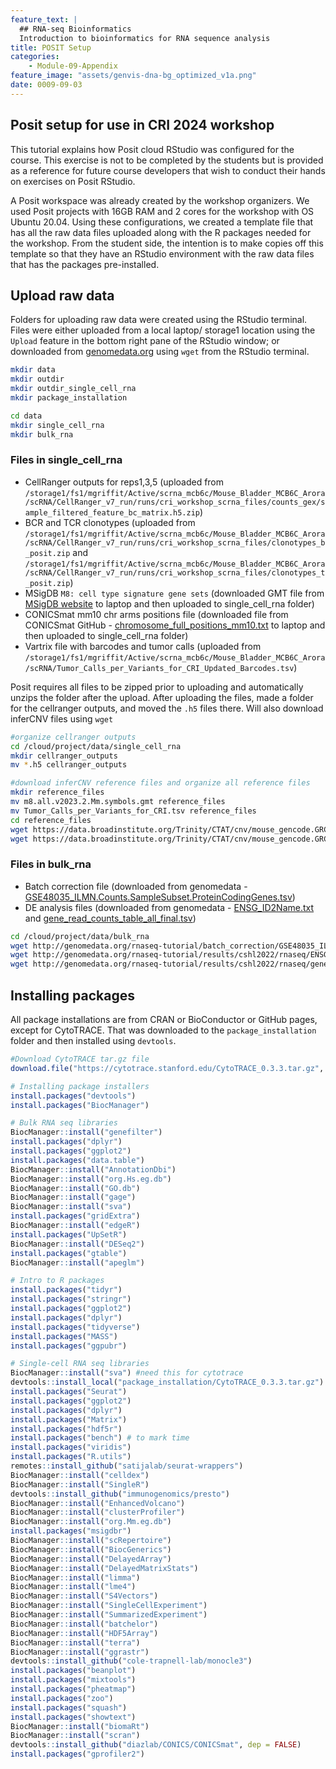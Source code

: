 ```yaml
---
feature_text: |
  ## RNA-seq Bioinformatics
  Introduction to bioinformatics for RNA sequence analysis
title: POSIT Setup
categories:
    - Module-09-Appendix
feature_image: "assets/genvis-dna-bg_optimized_v1a.png"
date: 0009-09-03
---
```


## Posit setup for use in CRI 2024 workshop

This tutorial explains how Posit cloud RStudio was configured for the course. This exercise is not to be completed by the students but is provided as a reference for future course developers that wish to conduct their hands on exercises on Posit RStudio.

A Posit workspace was already created by the workshop organizers. We used Posit projects with 16GB RAM and 2 cores for the workshop with OS Ubuntu 20.04. Using these configurations, we created a template file that has all the raw data files uploaded along with the R packages needed for the workshop. From the student side, the intention is to make copies off this template so that they have an RStudio environment with the raw data files that has the packages pre-installed.

## Upload raw data

Folders for uploading raw data were created using the RStudio terminal. Files were either uploaded from a local laptop/ storage1 location using the `Upload` feature in the bottom right pane of the RStudio window; or downloaded from [genomedata.org](http://genomedata.org) using `wget` from the RStudio terminal. 

```bash
mkdir data
mkdir outdir
mkdir outdir_single_cell_rna
mkdir package_installation

cd data
mkdir single_cell_rna
mkdir bulk_rna
```

### Files in single_cell_rna
- CellRanger outputs for reps1,3,5 (uploaded from `/storage1/fs1/mgriffit/Active/scrna_mcb6c/Mouse_Bladder_MCB6C_Arora/scRNA/CellRanger_v7_run/runs/cri_workshop_scrna_files/counts_gex/sample_filtered_feature_bc_matrix.h5.zip`)
- BCR and TCR clonotypes (uploaded from `/storage1/fs1/mgriffit/Active/scrna_mcb6c/Mouse_Bladder_MCB6C_Arora/scRNA/CellRanger_v7_run/runs/cri_workshop_scrna_files/clonotypes_b_posit.zip` and `/storage1/fs1/mgriffit/Active/scrna_mcb6c/Mouse_Bladder_MCB6C_Arora/scRNA/CellRanger_v7_run/runs/cri_workshop_scrna_files/clonotypes_t_posit.zip`)
- MSigDB `M8: cell type signature gene sets` (downloaded GMT file from [MSigDB website](https://www.gsea-msigdb.org/gsea/msigdb/download_file.jsp?filePath=/msigdb/release/2023.2.Mm/m8.all.v2023.2.Mm.symbols.gmt) to laptop and then uploaded to single_cell_rna folder)
- CONICSmat mm10 chr arms positions file (downloaded file from CONICSmat GitHub - [chromosome_full_positions_mm10.txt](https://github.com/diazlab/CONICS/blob/master/chromosome_full_positions_mm10.txt) to laptop and then uploaded to single_cell_rna folder)
- Vartrix file with barcodes and tumor calls (uploaded from `/storage1/fs1/mgriffit/Active/scrna_mcb6c/Mouse_Bladder_MCB6C_Arora/scRNA/Tumor_Calls_per_Variants_for_CRI_Updated_Barcodes.tsv`)

Posit requires all files to be zipped prior to uploading and automatically unzips the folder after the upload. After uploading the files, made a folder for the cellranger outputs, and moved the `.h5` files there. Will also download inferCNV files using `wget`
```bash
#organize cellranger outputs
cd /cloud/project/data/single_cell_rna
mkdir cellranger_outputs
mv *.h5 cellranger_outputs

#download inferCNV reference files and organize all reference files
mkdir reference_files
mv m8.all.v2023.2.Mm.symbols.gmt reference_files
mv Tumor_Calls_per_Variants_for_CRI.tsv reference_files
cd reference_files
wget https://data.broadinstitute.org/Trinity/CTAT/cnv/mouse_gencode.GRCm38.p6.vM25.basic.annotation.by_gene_id.infercnv_positions
wget https://data.broadinstitute.org/Trinity/CTAT/cnv/mouse_gencode.GRCm38.p6.vM25.basic.annotation.by_gene_name.infercnv_positions
````

### Files in bulk_rna
- Batch correction file (downloaded from genomedata - [GSE48035_ILMN.Counts.SampleSubset.ProteinCodingGenes.tsv](http://genomedata.org/rnaseq-tutorial/batch_correction/GSE48035_ILMN.Counts.SampleSubset.ProteinCodingGenes.tsv))
- DE analysis files (downloaded from genomedata - [ENSG_ID2Name.txt](http://genomedata.org/rnaseq-tutorial/results/cshl2022/rnaseq/ENSG_ID2Name.txt) and [gene_read_counts_table_all_final.tsv](http://genomedata.org/rnaseq-tutorial/results/cshl2022/rnaseq/gene_read_counts_table_all_final.tsv))

```bash
cd /cloud/project/data/bulk_rna
wget http://genomedata.org/rnaseq-tutorial/batch_correction/GSE48035_ILMN.Counts.SampleSubset.ProteinCodingGenes.tsv
wget http://genomedata.org/rnaseq-tutorial/results/cshl2022/rnaseq/ENSG_ID2Name.txt
wget http://genomedata.org/rnaseq-tutorial/results/cshl2022/rnaseq/gene_read_counts_table_all_final.tsv
```

## Installing packages

All package installations are from CRAN or BioConductor or GitHub pages, except for CytoTRACE. That was downloaded to the `package_installation` folder and then installed using `devtools`. 

```R
#Download CytoTRACE tar.gz file
download.file("https://cytotrace.stanford.edu/CytoTRACE_0.3.3.tar.gz", destfile = "package_installation/CytoTRACE_0.3.3.tar.gz")

# Installing package installers
install.packages("devtools")
install.packages("BiocManager")

# Bulk RNA seq libraries
BiocManager::install("genefilter")
install.packages("dplyr")
install.packages("ggplot2")
install.packages("data.table")
BiocManager::install("AnnotationDbi")
BiocManager::install("org.Hs.eg.db")
BiocManager::install("GO.db")
BiocManager::install("gage")
BiocManager::install("sva")
install.packages("gridExtra")
BiocManager::install("edgeR")
install.packages("UpSetR")
BiocManager::install("DESeq2")
install.packages("gtable")
BiocManager::install("apeglm")

# Intro to R packages
install.packages("tidyr")
install.packages("stringr")
install.packages("ggplot2")
install.packages("dplyr")
install.packages("tidyverse")
install.packages("MASS")
install.packages("ggpubr")

# Single-cell RNA seq libraries
BiocManager::install("sva") #need this for cytotrace
devtools::install_local("package_installation/CytoTRACE_0.3.3.tar.gz")
install.packages("Seurat")
install.packages("ggplot2")
install.packages("dplyr")
install.packages("Matrix")
install.packages("hdf5r")
install.packages("bench") # to mark time
install.packages("viridis")
install.packages("R.utils")
remotes::install_github("satijalab/seurat-wrappers")
BiocManager::install("celldex")
BiocManager::install("SingleR")
devtools::install_github("immunogenomics/presto")
BiocManager::install("EnhancedVolcano")
BiocManager::install("clusterProfiler")
BiocManager::install("org.Mm.eg.db")
install.packages("msigdbr")
BiocManager::install("scRepertoire")
BiocManager::install("BiocGenerics")
BiocManager::install("DelayedArray")
BiocManager::install("DelayedMatrixStats")
BiocManager::install("limma")
BiocManager::install("lme4")
BiocManager::install("S4Vectors")
BiocManager::install("SingleCellExperiment")
BiocManager::install("SummarizedExperiment")
BiocManager::install("batchelor")
BiocManager::install("HDF5Array")
BiocManager::install("terra")
BiocManager::install("ggrastr")
devtools::install_github("cole-trapnell-lab/monocle3")
install.packages("beanplot")
install.packages("mixtools")
install.packages("pheatmap")
install.packages("zoo")
install.packages("squash")
install.packages("showtext")
BiocManager::install("biomaRt")
BiocManager::install("scran")
devtools::install_github("diazlab/CONICS/CONICSmat", dep = FALSE)
install.packages("gprofiler2")

```

